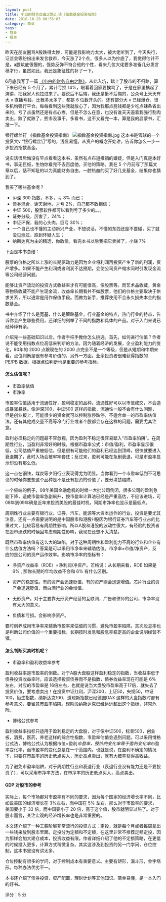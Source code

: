 ```yaml
---
layout: post
title: 小白的财务自由之路2,读《指数基金投资指南》
date: 2018-10-20 00:56:03
category: 商业
tags: 
- 商业
- 投资
---
```


昨天在朋友圈骂A股跌得太惨，可能是我影响力太大，被大佬听到了，今天央行，证监会等纷纷出来发言救市，今天涨了2个点，很多人以为抄底了，我觉得估计不是，a股筑底很慢的，强势反弹不符合他的个性，看来几位大佬要多准备几分发言稿才行，虽然如此，我还是象征性的补了一下。
<!--more-->
6月底我写了一篇 [《小白的财务自由之路》](https://looker53.github.io/2018/06/30/%E5%B0%8F%E7%99%BD%E7%9A%84%E8%B4%A2%E5%8A%A1%E8%87%AA%E7%94%B1%E4%B9%8B%E8%B7%AF/)，从此入坑，踏上了股市的不归路，算下来已经有 5 个月了，累计亏损 14%，眼看着回家要挨骂了，于是在家里搞起了演讲，把我家人也拉进来了。要说后不后悔，我还是挺不后悔的，公众号上天天有大 v 直播亏钱，比我多太多了，都是 6 位数开头的。还有部分大 v 已经爆仓，很多机构强行平仓。每每看到这些我就放心了，因为我那点屁钱都是少吃点辣条省出来的，亏了点虽然还是有点心疼，但是不怎么在意，也没有谁天天逼着我强行割肉卖出，跌了就跌了，熊市没事干，多看书，这不又看完一本，算是我的启蒙书，汇报一下。

银行螺丝钉 《指数基金投资指南》
![指数基金投资指南.jpg](https://i.loli.net/2018/10/19/5bc93b9c4855c.jpg)
这本书是雪球的一个投资大v “银行螺丝钉”写的，浅显易懂。从资产的概念开始讲，告诉你怎么一步一步投资指数基金。

说实话很后悔没有早点看看这本书，虽然有点布道推销的嫌疑，但是入门真是本好书，事无巨细，生怕你看完不去百度他，买他的策略。我在 5 个月前写了那篇文章以后，恬不知耻的以为真能财务自由，一腔热血的买了好几支基金，结果你也猜到了。

我买了哪些基金呢？

* 沪深 300 指数，不多，亏 8% 而已；
* 债券混合，谢天谢地，才亏 2%，自己都不敢相信；
* 中证 500，股票软件都可以看到亏了多少的。。。
* 证券分级，厉害了，24%；
* 中证环保，我的心头肉，巨亏 30%；
* 一个自己也不懂的主动新兴产业，不想说话，不懂的东西还是不要碰，买了就没见涨过，跌到怀疑人生；
* 纳斯达克为主的精选，你敢信，看完本书以后我把它卖掉了，小赚 7%


下面是本书总结：

股票的价格之所以上涨的长期驱动力是因为企业将利润再投资产生了新的利润，资产增多。如果不能产生利润或者利润不达预期，会使公司资产缩水同时引发现金流等公司经营问题。

能够让资产流动的投资方式收益率才有可能很高，像股票等。而艺术品收藏，黄金等物质收藏不能产生现金流，收益率长期看并不如股票，他们的价格主要取决于供求关系，所以通常是用作保值手段。而做为新手，推荐使用不会永久损失本金的指数基金。

书中介绍了什么是宽基，什么是策略基金，行业基金的特点，热门行业的特点，告诉你会产生哪些费用，还详细的列举了不同的指数和具体的产品。对于入门来说已经绰绰有余。

介绍完一些基础知识以后，作者手把手教你怎么挑选。首先，如何进行估值？作者说不能使用指数点位高低来判断的方法，因为随着经济的发展，企业盈利能力的变化，90年的 2000 点跟现在的 2000 点完全不是一个等级，但是从短期和中期来看，点位判断是很有参考价值的，另外一方面，业余投资者很难获得指数的 PE/PB 数据，根据点位判断也是重要的参考指标。

#### 怎么估值呢？

- 市盈率估值
- 市净率

市盈率估值适用于流通性好，盈利稳定的品种。流通性好可以以市值成交，不会造成暴涨暴跌。像沪深300，中证500 这样的指数，流通性一般不会有什么问题，但是创业板上，可能很少的资金就可以控制涨停跌停，不适合单一的市盈率估值法。还有其他成交量不高等冷门行业或者个股都会存在这样的问题，需要尤其注意。

盈利必须稳定的问题最不容忽视，因为盈利不稳定很容易踏入“市盈率陷阱”。在周期性行业，当盈利非常好的时候，根据市盈率公式：市值/盈利，市盈率显示很低，公司估值严重被低估，但是很有可能他们的盈利已经达到顶峰，很快就要进入衰退期了，此时入场会被牢牢套住；反过来，盈利可能在急剧衰退，可是市盈率显示却没有那么低。

这一点在钢铁，煤炭等夕阳行业表现得尤为明显。当你看到一个市盈率低到不可思议的时候你要想这个品种是不是还有投资的价值了，要分清楚陷阱。

一个极端的例子，08年美国金融危机的时候一大批公司倒闭，很多公司的盈利急剧下降，造成市盈率急剧飙升，按市盈率计算法已经是严重高估，不应该进场，可08年到09年确是近年来投资美股的最佳时机，同期市净率也显示是最低点。

周期性行业主要有银行业，证券，汽车，能源等大资本运作的行业，投资是要尤其注意。还有一点需要说明的是中国股市和港股H股因为银行证券汽车等行业占的比重过大，比较容易有周期性影响，所以A股和港股的波动性很大，有经验的投资者在股市涨跌的时候回考虑周期性影响，我现在还想不太清楚。

既然市盈率估值有这么大的缺陷，对于这种周期性和盈利能力不高的行业和企业有什么估值方法吗？答案是可以采用市净率来辅助估值。市净率=市值/净资产，反应的是公司的资产运作效率。影响市净率的指标有：

- 净资产收益率（ROE）=净利润/净资产。芒格说：从长期来看，ROE 如果是 6% , 那你长期的年均收益不会和 6% 有什么区别。

- 资产的稳定性。有的资产会迅速贬值，有的资产则会迅速增值。芯片行业的资产会迅速贬值，而白酒行业的会增值。
- 无形资产。对于主要靠无形资产经营的互联网，广告和律师的公司，市净率没有太大的意义。
- 负债和亏损。会影响净资产。


要时刻养成用市净率来辅助市盈率来估值的习惯，避免市盈率陷阱。其次股息率也是判断公司价值的一个重要指标，长期按时发息和股息率稳定高的企业说明经营不错。

#### 怎么判断买卖时机呢？

- 市盈率和盈利收益率参考


盈利收益率是市盈率的倒数。对于A股大盘股这样盈利稳定的指数，当收益率低于债券投资收益率时，应该选择投资债券而不是指数，债券收益率现在可能是 6% 左右，对应的市盈率是 16倍左右，也就是说当大盘股市盈率高于17倍，就失去了投资价值，要考虑卖出！在投资中证红利，沪深300，上证50，央视50，中证100，恒生指数，纳斯达克100，道琼斯指数已经德国DAX 这样的大盘指数时都有参考意义，要留意市盈率陷阱。现阶段纳斯达克已经远远超出这个指标，非常危险。

- 博格公式参考

盈利收益率指标只适用于盈利稳定的大盘股，对于像中证500，标普500，创业板，消费，医药，养老这样的综合性指数，市盈率估值会遇到问题。可以采用博格公式法，博格公式认为根据市值=盈利*市盈率，股价的变化率等于盈利变化率*市盈率变化率，而市盈率的变化总是在一个范围内。也就是说，在盈利不确定的情况下，只要在市盈率的历史低点买入，历史高点卖出，就有大概率获得高收益。

为了避免市盈率陷阱，对于周期性行业和衰退行业（衰退行业没有能力还是不要投资了），可以采用市净率方法，在市净率的历史低点买入，高点卖出。

#### GDP 对股市的参考

实际上，每个市场都对市盈率有不同的要求，因为每个国家的经济增长率不同，比如说美国的经济增长在 3%左右，而中国在 5% 左右，那么对于市盈率的要求，美国要小于 33 倍，而中国要小于 20 倍，高于这个值，股市就明显过热了。对于股市而言，关注宏观的经济增长率也是非常重要的。

本文还介绍了一种工薪阶层非常流行的投资方式：定投，就是每个月或者每周拿出一些钱来放到股市里面。定投分为定额和不定额，在这里非常不推荐定额定投，因为那样会加大建仓成本，投资收益有限。作者详细介绍了他的不定额策略，在更低的时候投入更多，计算方式稍微复杂。其实这涉及到投资的另一门学问，仓位控制，这本书里没有讲太多。

仓位控制有很多的学问，对于控制成本有重要意义。主要有矩形，漏斗形，金字塔形。每种办法优劣不一。

本书还介绍了债券投资，资产配置，理财计划等其他知识。简单易懂，是一本入门的好书。

评分：5 分